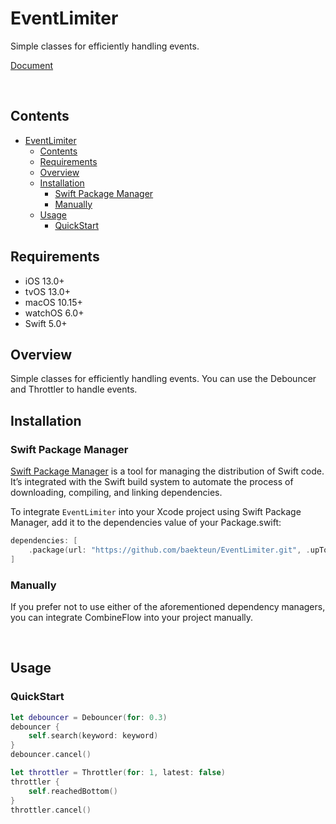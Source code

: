 # EventLimiter

Simple classes for efficiently handling events.

[Document](https://baekteun.github.io/EventLimiter/documentation/eventlimiter/)

<br>

## Contents
- [EventLimiter](#eventlimiter)
  - [Contents](#contents)
  - [Requirements](#requirements)
  - [Overview](#overview)
  - [Installation](#installation)
    - [Swift Package Manager](#swift-package-manager)
    - [Manually](#manually)
  - [Usage](#usage)
    - [QuickStart](#quickstart)

## Requirements
- iOS 13.0+
- tvOS 13.0+
- macOS 10.15+
- watchOS 6.0+
- Swift 5.0+

## Overview
Simple classes for efficiently handling events.
You can use the Debouncer and Throttler to handle events.

## Installation

### Swift Package Manager
[Swift Package Manager](https://www.swift.org/package-manager/) is a tool for managing the distribution of Swift code. It’s integrated with the Swift build system to automate the process of downloading, compiling, and linking dependencies.

To integrate `EventLimiter` into your Xcode project using Swift Package Manager, add it to the dependencies value of your Package.swift:

```swift
dependencies: [
    .package(url: "https://github.com/baekteun/EventLimiter.git", .upToNextMajor(from: "1.0.0"))
]
```

### Manually
If you prefer not to use either of the aforementioned dependency managers, you can integrate CombineFlow into your project manually.

<br>

## Usage

### QuickStart
```swift
let debouncer = Debouncer(for: 0.3)
debouncer {
    self.search(keyword: keyword)
}
debouncer.cancel()
```

```swift
let throttler = Throttler(for: 1, latest: false)
throttler {
    self.reachedBottom()
}
throttler.cancel()
```
